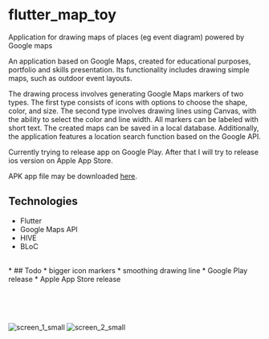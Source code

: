 # flutter_map_toy

Application for drawing maps of places (eg event diagram) powered by Google maps

An application based on Google Maps, created for educational purposes, portfolio and skills presentation. Its functionality includes drawing simple maps, such as outdoor event layouts. 

The drawing process involves generating Google Maps markers of two types. The first type consists of icons with options to choose the shape, color, and size. The second type involves drawing lines using Canvas, with the ability to select the color and line width. All markers can be labeled with short text. The created maps can be saved in a local database. Additionally, the application features a location search function based on the Google API.

Currently trying to release app on Google Play. After that I will try to release ios version on Apple App Store.

APK app file may be downloaded [here](https://drive.google.com/drive/folders/1OpUzcEuO5Mr3DBd4977ORzwrv-EduInr?usp=drive_link).
 
 
## Technologies
* Flutter
* Google Maps API
* HIVE
* BLoC

</br>
* ## Todo
* bigger icon markers
* smoothing drawing line
* Google Play release
* Apple App Store release

</br></br></br>

![screen_1_small](https://github.com/pawelmat142/flutter_map_toy/assets/98407450/b0c88255-1eab-4833-b58c-a2dea643f9ec)
![screen_2_small](https://github.com/pawelmat142/flutter_map_toy/assets/98407450/80a0be96-9471-4cba-908f-9aa6a34e66ca)
